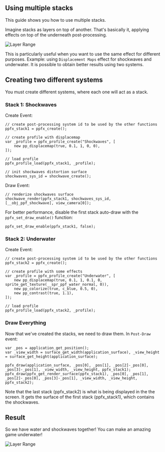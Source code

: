 
## Using multiple stacks <!-- {docsify-ignore} -->

This guide shows you how to use multiple stacks.

Imagine stacks as layers on top of another. That's basically it, applying effects on top of the underneath post-processing.

![Layer Range](/./images/MultipleStacks_0.png)

This is particularly useful when you want to use the same effect for different purposes. Example: using `Displacement Maps` effect for shockwaves and underwater. It is possible to obtain better results using two systems.

## Creating two different systems <!-- {docsify-ignore} -->

You must create different systems, where each one will act as a stack.

### Stack 1: Shockwaves

Create Event:
```gml
// create post-processing system id to be used by the other functions
ppfx_stack1 = ppfx_create();

// create profile with displacemap
var _profile = ppfx_profile_create("Shockwaves", [
	new pp_displacemap(true, 0.1, 1, 0, 0),
]);

// load profile
ppfx_profile_load(ppfx_stack1, _profile);

// init shockwaves distortion surface
shockwaves_sys_id = shockwave_create();
```

Draw Event:

```gml
// renderize shockwaves surface
shockwave_render(ppfx_stack1, shockwaves_sys_id, [__obj_ppf_shockwave], view_camera[0]);
```

For better performance, disable the first stack auto-draw with the `ppfx_set_draw_enable()` function:

```gml
ppfx_set_draw_enable(ppfx_stack1, false);
```


### Stack 2: Underwater

Create Event:
```gml
// create post-processing system id to be used by the other functions
ppfx_stack2 = ppfx_create();

// create profile with some effects
var _profile = ppfx_profile_create("Underwater", [
	new pp_displacemap(true, 0.1, 1, 0.1, 0, sprite_get_texture(__spr_ppf_water_normal, 0)),
	new pp_colorize(true, c_blue, 0.5, 0),
	new pp_contrast(true, 1.1),
]);

// load profile
ppfx_profile_load(ppfx_stack2, _profile);
```


### Draw Everything

Now that we've created the stacks, we need to draw them.
In `Post-Draw` event:

```gml
var _pos = application_get_position();
var _view_width = surface_get_width(application_surface), _view_height = surface_get_height(application_surface);

ppfx_draw(application_surface, _pos[0], _pos[1], _pos[2]-_pos[0], _pos[3]-_pos[1], _view_width, _view_height, ppfx_stack1);
ppfx_draw(ppfx_get_render_surface(ppfx_stack1), _pos[0], _pos[1], _pos[2]-_pos[0], _pos[3]-_pos[1], _view_width, _view_height, ppfx_stack2);
```

Note that the last stack (ppfx_stack2) is what is being displayed in the the screen. It gets the surface of the first stack (ppfx_stack1), which contains the shockwaves.


## Result <!-- {docsify-ignore} -->

So we have water and shockwaves together! You can make an amazing game underwater!

![Layer Range](/./images/MultipleStacks_1.gif)












